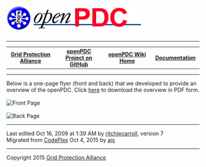 <html lang="en" xmlns="http://www.w3.org/1999/xhtml">
<head>
<meta charset="utf-8" />
</head>
<body>
<!--HtmlToGmd.Body-->
<h1><a href="https://github.com/GridProtectionAlliance/openPDC/tree/master/Source/Documentation/wiki/openPDC_Home.md"><img src="https://github.com/GridProtectionAlliance/openPDC/blob/master/Source/Documentation/wiki/openPDC_Logo.png" alt="The Open Source Phasor Data Concentrator" /></a></h1>
<hr />
<div id="NavigationMenu">
<table style="width: 100%; border-collapse: collapse; border: 0px solid gray;">
<tr>
<td style="width: 25%; text-align:center;"><b><a href="http://www.gridprotectionalliance.org">Grid Protection Alliance</a></b></td>
<td style="width: 25%; text-align:center;"><b><a href="https://github.com/GridProtectionAlliance/openPDC">openPDC Project on GitHub</a></b></td>
<td style="width: 25%; text-align:center;"><b><a href="https://github.com/GridProtectionAlliance/openPDC/tree/master/Source/Documentation/wiki/openPDC_Home.md">openPDC Wiki Home</a></b></td>
<td style="width: 25%; text-align:center;"><b><a href="https://github.com/GridProtectionAlliance/openPDC/tree/master/Source/Documentation/wiki/openPDC_Documentation_Home.md">Documentation</a></b></td>
</tr>
</table>
</div>
<hr />
<!--/HtmlToGmd.Body-->
<div class="WikiContent">
<div class="wikidoc">Below is a one-page flyer (front and back) that we developed to provide an overview of the openPDC. Click
<a href="https://github.com/GridProtectionAlliance/openPDC/blob/master/Source/Documentation/wiki/openPDC_Overview.files/Overview.pdf">here</a> to download the overview in PDF form.<br>
<br>
<img src="https://github.com/GridProtectionAlliance/openPDC/blob/master/Source/Documentation/wiki/openPDC_Overview.files/Front.jpg" alt="Front Page" title="Front Page"><br>
<br>
<img src="https://github.com/GridProtectionAlliance/openPDC/blob/master/Source/Documentation/wiki/openPDC_Overview.files/Back.jpg" alt="Back Page" title="Back Page"></div>
</div>
<div id="footer">
<hr />
Last edited <span class="smartDate" title="10/16/2009 1:39:39 AM" LocalTimeTicks="1255682379">Oct 16, 2009 at 1:39 AM</span> by <a id="wikiEditByLink" href="https://github.com/GridProtectionAlliance/openPDC/tree/master/Source/Documentation/wiki/Contributors/ritchiecarroll.md">ritchiecarroll</a>, version 7<br />
Migrated from <a href="http://openpdc.codeplex.com/wikipage?title=Overview">CodePlex</a> Oct 4, 2015 by <a href="https://github.com/GridProtectionAlliance/openPDC/tree/master/Source/Documentation/wiki/Contributors/ajstadlin.md">ajs</a>
</div>
<!--HtmlToGmd.Foot-->
<div id="copyright">
<hr />
Copyright 2015 <a href="http://www.gridprotectionoalliance.org">Grid Protection Alliance</a>
</div>
<!--/HtmlToGmd.Foot-->
</body>
</html>
